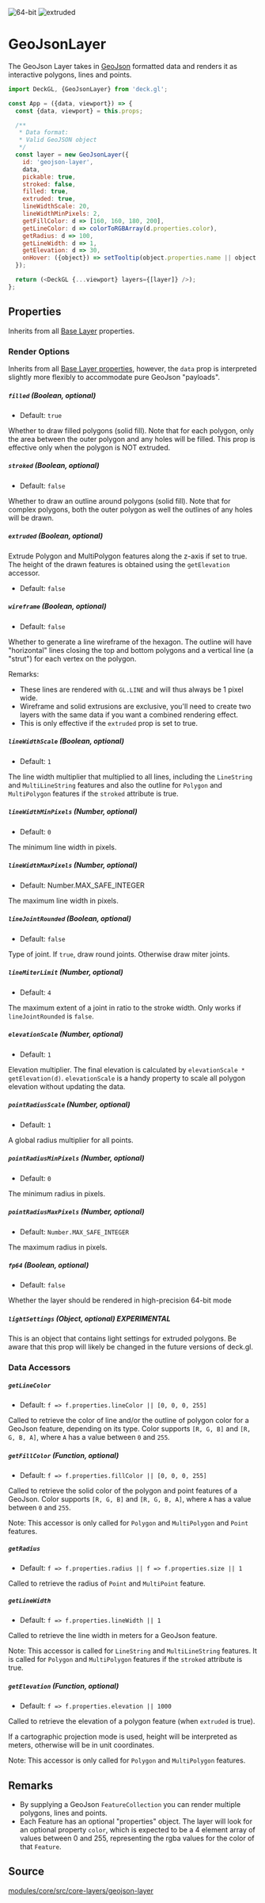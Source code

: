 <!-- INJECT:"GeoJsonLayerDemo" -->

<p class="badges">
  <img src="https://img.shields.io/badge/64--bit-support-blue.svg?style=flat-square" alt="64-bit" />
  <img src="https://img.shields.io/badge/extruded-yes-blue.svg?style=flat-square" alt="extruded" />
</p>

# GeoJsonLayer

The GeoJson Layer takes in [GeoJson](http://geojson.org) formatted data and
renders it as interactive polygons, lines and points.

```js
import DeckGL, {GeoJsonLayer} from 'deck.gl';

const App = ({data, viewport}) => {
  const {data, viewport} = this.props;

  /**
   * Data format:
   * Valid GeoJSON object
   */
  const layer = new GeoJsonLayer({
    id: 'geojson-layer',
    data,
    pickable: true,
    stroked: false,
    filled: true,
    extruded: true,
    lineWidthScale: 20,
    lineWidthMinPixels: 2,
    getFillColor: d => [160, 160, 180, 200],
    getLineColor: d => colorToRGBArray(d.properties.color),
    getRadius: d => 100,
    getLineWidth: d => 1,
    getElevation: d => 30,
    onHover: ({object}) => setTooltip(object.properties.name || object.properties.station)
  });

  return (<DeckGL {...viewport} layers={[layer]} />);
};
```

## Properties

Inherits from all [Base Layer](/docs/api-reference/layer.md) properties.

### Render Options

Inherits from all [Base Layer properties](/docs/api-reference/layer.md),
however, the `data` prop is interpreted slightly more flexibly to accommodate
pure GeoJson "payloads".

##### `filled` (Boolean, optional)

* Default: `true`

Whether to draw filled polygons (solid fill). Note that for each polygon,
only the area between the outer polygon and any holes will be filled. This
prop is effective only when the polygon is NOT extruded.

##### `stroked` (Boolean, optional)

* Default: `false`

Whether to draw an outline around polygons (solid fill). Note that
for complex polygons, both the outer polygon as well the outlines of
any holes will be drawn.

##### `extruded` (Boolean, optional)

Extrude Polygon and MultiPolygon features along the z-axis if set to
true. The height of the drawn features is obtained using the `getElevation` accessor.

* Default: `false`

##### `wireframe` (Boolean, optional)

* Default: `false`

Whether to generate a line wireframe of the hexagon. The outline will have
"horizontal" lines closing the top and bottom polygons and a vertical line
(a "strut") for each vertex on the polygon.

Remarks:

* These lines are rendered with `GL.LINE` and will thus always be 1 pixel wide.
* Wireframe and solid extrusions are exclusive, you'll need to create two layers
  with the same data if you want a combined rendering effect.
* This is only effective if the `extruded` prop is set to true.

##### `lineWidthScale` (Boolean, optional)

* Default: `1`

The line width multiplier that multiplied to all lines, including the `LineString`
and `MultiLineString` features and also the outline for `Polygon` and `MultiPolygon`
features if the `stroked` attribute is true.

##### `lineWidthMinPixels` (Number, optional)

* Default: `0`

The minimum line width in pixels.

##### `lineWidthMaxPixels` (Number, optional)

* Default: Number.MAX_SAFE_INTEGER

The maximum line width in pixels.

##### `lineJointRounded` (Boolean, optional)

* Default: `false`

Type of joint. If `true`, draw round joints. Otherwise draw miter joints.

##### `lineMiterLimit` (Number, optional)

* Default: `4`

The maximum extent of a joint in ratio to the stroke width.
Only works if `lineJointRounded` is `false`.

##### `elevationScale` (Number, optional)

* Default: `1`

Elevation multiplier. The final elevation is calculated by
  `elevationScale * getElevation(d)`. `elevationScale` is a handy property to scale
all polygon elevation without updating the data.

##### `pointRadiusScale` (Number, optional)

* Default: `1`

A global radius multiplier for all points.

##### `pointRadiusMinPixels` (Number, optional)

* Default: `0`

The minimum radius in pixels.

##### `pointRadiusMaxPixels` (Number, optional)

* Default: `Number.MAX_SAFE_INTEGER`

The maximum radius in pixels.

##### `fp64` (Boolean, optional)

* Default: `false`

Whether the layer should be rendered in high-precision 64-bit mode

##### `lightSettings` (Object, optional) **EXPERIMENTAL**

This is an object that contains light settings for extruded polygons.
Be aware that this prop will likely be changed in the future versions of
deck.gl.

### Data Accessors

##### `getLineColor`

* Default: `f => f.properties.lineColor || [0, 0, 0, 255]`

Called to retrieve the color of line and/or the outline of polygon color for a GeoJson feature, depending
on its type. Color supports `[R, G, B]` and `[R, G, B, A]`, where `A` has a value between `0` and `255`.

##### `getFillColor` (Function, optional)

* Default: `f => f.properties.fillColor || [0, 0, 0, 255]`

Called to retrieve the solid color of the polygon and point features of a GeoJson. Color supports `[R, G, B]` and `[R, G, B, A]`, where `A` has a value between `0` and `255`.

Note: This accessor is only called for `Polygon` and `MultiPolygon` and `Point` features.

##### `getRadius`

* Default: `f => f.properties.radius || f => f.properties.size || 1`

Called to retrieve the radius of `Point` and `MultiPoint` feature.

##### `getLineWidth`

* Default: `f => f.properties.lineWidth || 1`

Called to retrieve the line width in meters for a GeoJson feature.

Note: This accessor is called for `LineString` and `MultiLineString`
features. It is called for `Polygon` and `MultiPolygon` features if the
`stroked` attribute is true.

##### `getElevation` (Function, optional)

* Default: `f => f.properties.elevation || 1000`

Called to retrieve the elevation of a polygon feature (when `extruded` is true).

If a cartographic projection mode is used, height will be interpreted as meters,
otherwise will be in unit coordinates.

Note: This accessor is only called for `Polygon` and `MultiPolygon` features.

## Remarks

* By supplying a GeoJson `FeatureCollection` you can render multiple polygons,
  lines and points.
* Each Feature has an optional "properties" object. The layer will look
  for an optional property `color`, which is expected to be a 4 element
  array of values between 0 and 255, representing the rgba values for
  the color of that `Feature`.

## Source

[modules/core/src/core-layers/geojson-layer](https://github.com/uber/deck.gl/tree/5.2-release/modules/core/src/core-layers/geojson-layer)

